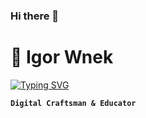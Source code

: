 ### Hi there 👋
# 🚀 Igor Wnek

<a href="https://git.io/typing-svg"><img src="https://readme-typing-svg.demolab.com?font=Fira+Code&duration=2000&pause=1000&color=00E0E5&random=false&width=435&lines=%F0%9F%92%A1+Innovate.;%E2%9C%A8+Inspire.;%F0%9F%94%A5+Ignite." alt="Typing SVG" /></a>

**`Digital Craftsman & Educator`**
<!--
**kmdeore359/kmdeore359** is a ✨ _special_ ✨ repository because its `README.md` (this file) appears on your GitHub profile.

Here are some ideas to get you started:

- 🔭 I’m currently working on ...
- 🌱 I’m currently learning ...
- 👯 I’m looking to collaborate on ...
- 🤔 I’m looking for help with ...
- 💬 Ask me about ...
- 📫 How to reach me: ...
- 😄 Pronouns: ...
- ⚡ Fun fact: ...
-->
